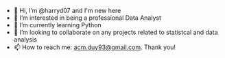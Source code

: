 - 👋 Hi, I’m @harryd07 and I'm new here
- 👀 I’m interested in being a professional Data Analyst
- 🌱 I’m currently learning Python
- 💞️ I’m looking to collaborate on any projects related to statistcal and data analysis
- 📫 How to reach me: acm.duy93@gmail.com. Thank you!

<!---
harryd07/harryd07 is a ✨ special ✨ repository because its `README.md` (this file) appears on your GitHub profile.
You can click the Preview link to take a look at your changes.
--->
